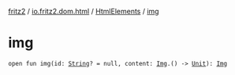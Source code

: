 [fritz2](../../index.md) / [io.fritz2.dom.html](../index.md) / [HtmlElements](index.md) / [img](./img.md)

# img

`open fun img(id: `[`String`](https://kotlinlang.org/api/latest/jvm/stdlib/kotlin/-string/index.html)`? = null, content: `[`Img`](../-img/index.md)`.() -> `[`Unit`](https://kotlinlang.org/api/latest/jvm/stdlib/kotlin/-unit/index.html)`): `[`Img`](../-img/index.md)